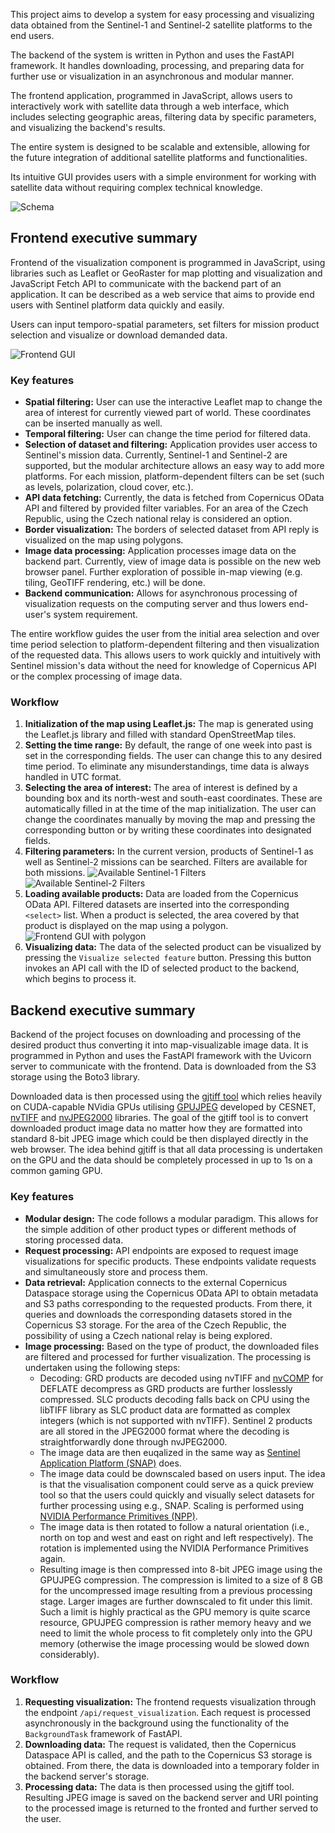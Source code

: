 This project aims to develop a system for easy processing and visualizing data obtained from the Sentinel-1 and Sentinel-2 satellite platforms to the end users.

The backend of the system is written in Python and uses the FastAPI framework. It handles downloading, processing, and preparing data for further use or visualization in an asynchronous and modular manner.

The frontend application, programmed in JavaScript, allows users to interactively work with satellite data through a web interface, which includes selecting geographic areas, filtering data by specific parameters, and visualizing the backend's results.

The entire system is designed to be scalable and extensible, allowing for the future integration of additional satellite platforms and functionalities.

Its intuitive GUI provides users with a simple environment for working with satellite data without requiring complex technical knowledge.

![Schema](./00_Schema.png)

## Frontend executive summary

Frontend of the visualization component is programmed in JavaScript, using libraries such as Leaflet or GeoRaster for map plotting and visualization and JavaScript Fetch API to communicate with the backend part of an application. It can be described as a web service that aims to provide end users with Sentinel platform data quickly and easily.

Users can input temporo-spatial parameters, set filters for mission product selection and visualize or download demanded data.

![Frontend GUI](./01_Frontend_GUI.png)

### Key features

- **Spatial filtering:** User can use the interactive Leaflet map to change the area of interest for currently viewed part of world. These coordinates can be inserted manually as well.
- **Temporal filtering:** User can change the time period for filtered data.
- **Selection of dataset and filtering:** Application provides user access to Sentinel's mission data. Currently, Sentinel-1 and Sentinel-2 are supported, but the modular architecture allows an easy way to add more platforms. For each mission, platform-dependent filters can be set (such as levels, polarization, cloud cover, etc.).
- **API data fetching:** Currently, the data is fetched from Copernicus OData API and filtered by provided filter variables. For an area of the Czech Republic, using the Czech national relay is considered an option.
- **Border visualization:** The borders of selected dataset from API reply is visualized on the map using polygons.
- **Image data processing:** Application processes image data on the backend part. Currently, view of image data is possible on the new web browser panel. Further exploration of possible in-map viewing (e.g. tiling, GeoTIFF rendering, etc.) will be done.
- **Backend communication:** Allows for asynchronous processing of visualization requests on the computing server and thus lowers end-user's system requirement.

The entire workflow guides the user from the initial area selection and over time period selection to platform-dependent filtering and then visualization of the requested data. This allows users to work quickly and intuitively with Sentinel mission's data without the need for knowledge of Copernicus API or the complex processing of image data.

### Workflow

1. **Initialization of the map using Leaflet.js:** The map is generated using the Leaflet.js library and filled with standard OpenStreetMap tiles.
2. **Setting the time range:** By default, the range of one week into past is set in the corresponding fields. The user can change this to any desired time period. To eliminate any misunderstandings, time data is always handled in UTC format.
3. **Selecting the area of interest:** The area of interest is defined by a bounding box and its north-west and south-east coordinates. These are automatically filled in at the time of the map initialization. The user can change the coordinates manually by moving the map and pressing the corresponding button or by writing these coordinates into designated fields.
4. **Filtering parameters:** In the current version, products of Sentinel-1 as well as Sentinel-2 missions can be searched. Filters are available for both missions. ![Available Sentinel-1 Filters](./02_Sentinel_1_Filters.png) ![Available Sentinel-2 Filters](./03_Sentinel_2_Filters.png)
5. **Loading available products:** Data are loaded from the Copernicus OData API. Filtered datasets are inserted into the corresponding `<select>` list. When a product is selected, the area covered by that product is displayed on the map using a polygon. ![Frontend GUI with polygon](./04_Frontend_GUI_with_polygon.png)
6. **Visualizing data:** The data of the selected product can be visualized by pressing the `Visualize selected feature` button. Pressing this button invokes an API call with the ID of selected product to the backend, which begins to process it.

## Backend executive summary

Backend of the project focuses on downloading and processing of the desired product thus converting it into map-visualizable image data. It is programmed in Python and uses the FastAPI framework with the Uvicorn server to communicate with the frontend. Data is downloaded from the S3 storage using the Boto3 library.

Downloaded data is then processed using the [gjtiff tool](https://github.com/MartinPulec/gjtiff) which relies heavily on CUDA-capable NVidia GPUs utilising [GPUJPEG](https://github.com/CESNET/GPUJPEG) developed by CESNET, [nvTIFF](https://developer.nvidia.com/nvtiff-downloads) and [nvJPEG2000](https://developer.nvidia.com/nvjpeg2000-downloads) libraries. The goal of the gjtiff tool is to convert downloaded product image data no matter how they are formatted into standard 8-bit JPEG image which could be then displayed directly in the web browser. The idea behind gjtiff is that all data processing is undertaken on the GPU and the data should be completely processed in up to 1s on a common gaming GPU.

### Key features

- **Modular design:** The code follows a modular paradigm. This allows for the simple addition of other product types or different methods of storing processed data.
- **Request processing:** API endpoints are exposed to request image visualizations for specific products. These endpoints validate requests and simultaneously store and process them.
- **Data retrieval:** Application connects to the external Copernicus Dataspace storage using the Copernicus OData API to obtain metadata and S3 paths corresponding to the requested products. From there, it queries and downloads the corresponding datasets stored in the Copernicus S3 storage. For the area of the Czech Republic, the possibility of using a Czech national relay is being explored.    
- **Image processing:** Based on the type of product, the downloaded files are filtered and processed for further visualization. The processing is undertaken using the following steps:
  - Decoding: GRD products are decoded using nvTIFF and [nvCOMP](https://developer.nvidia.com/nvcomp-download) for DEFLATE decompress as GRD products are further losslessly compressed. SLC products decoding falls back on CPU using the libTIFF library as SLC product data are formatted as complex integers (which is not supported with nvTIFF). Sentinel 2 products are all stored in the JPEG2000 format where the decoding is straightforwardly done through nvJPEG2000.
  - The image data are then euqalized in the same way as [Sentinel Application Platform (SNAP)](https://earth.esa.int/eogateway/tools/snap) does.
  - The image data could be downscaled based on users input. The idea is that the visualisation component could serve as a quick preview tool so that the users could quickly and visually select datasets for further processing using e.g., SNAP. Scaling is performed using [NVIDIA Performance Primitives (NPP)](https://developer.nvidia.com/npp).
  - The image data is then rotated to follow a natural orientation (i.e., north on top and west and east on right and left respectively). The rotation is implemented using the NVIDIA Performance Primitives again.
  - Resulting image is then compressed into 8-bit JPEG image using the GPUJPEG compression. The compression is limited to a size of 8 GB for the uncompressed image resulting from a previous processing stage. Larger images are further downscaled to fit under this limit. Such a limit is highly practical as the GPU memory is quite scarce resource, GPUJPEG compression is rather memory heavy and we need to limit the whole process to fit completely only into the GPU memory (otherwise the image processing would be slowed down considerably). 

### Workflow

1. **Requesting visualization:** The frontend requests visualization through the endpoint `/api/request_visualization`. Each request is processed asynchronously in the background using the functionality of the `BackgroundTask` framework of FastAPI.
2. **Downloading data:** The request is validated, then the Copernicus Dataspace API is called, and the path to the Copernicus S3 storage is obtained. From there, the data is downloaded into a temporary folder in the backend server's storage.
3. **Processing data:** The data is then processed using the gjtiff tool. Resulting JPEG image is saved on the backend server and URI pointing to the processed image is returned to the fronted and further served to the user.
